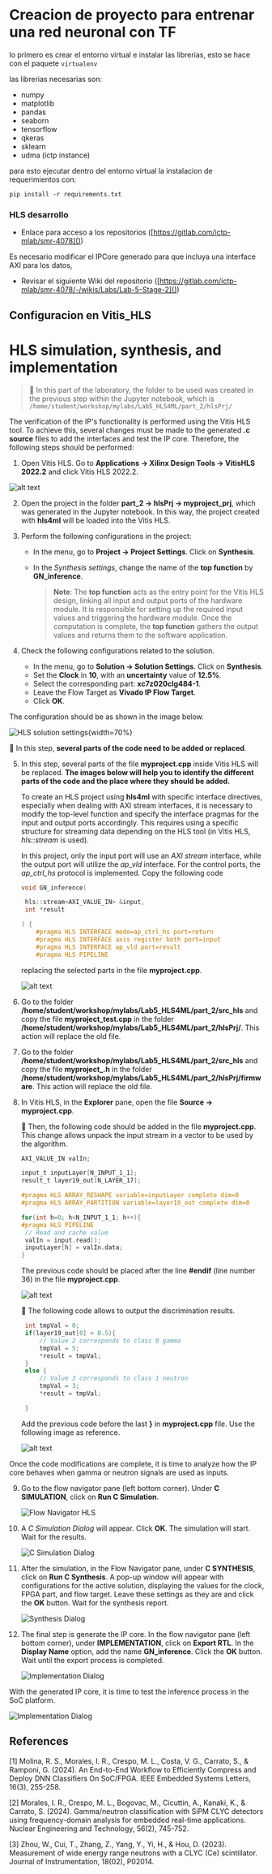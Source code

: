 # Creacion de proyecto para entrenar una red neuronal con TF

lo primero es crear el entorno virtual e instalar las librerias, esto se hace con el paquete `virtualenv`

las librerias necesarias son:

- numpy
- matplotlib
- pandas
- seaborn
- tensorflow
- qkeras
- sklearn
- udma (ictp instance)

para esto ejecutar dentro del entorno virtual la instalacion de requerimientos con:

```
pip install -r requirements.txt
```

### HLS desarrollo

- Enlace para acceso a los repositorios ([https://gitlab.com/ictp-mlab/smr-4078]())

Es necesario modificar el IPCore generado para que incluya una interface AXI para los datos,

- Revisar el siguiente Wiki del repositorio
  ([https://gitlab.com/ictp-mlab/smr-4078/-/wikis/Labs/Lab-5-Stage-2]())

## Configuracion en Vitis_HLS

# HLS simulation, synthesis, and implementation

> 🔴 In this part of the laboratory, the folder to be used was created in the previous step within the Jupyter notebook, which is `/home/student/workshop/mylabs/Lab5_HLS4ML/part_2/hlsPrj/`

The verification of the IP's functionality is performed using the Vitis HLS tool. To achieve this, several changes must be made to the generated **.c source** files to add the interfaces and test the IP core. Therefore, the following steps should be performed:

1. Open Vitis HLS. Go to **Applications -> Xilinx Design Tools -> VitisHLS 2022.2** and click Vitis HLS 2022.2.

![alt text](uploads/Lab_5/part2/open_vitis_hls.png)

2. Open the project in the folder **part_2 -> hlsPrj -> myproject_prj**, which was generated in the Jupyter notebook. In this way, the project created with **hls4ml** will be loaded into the Vitis HLS.
3. Perform the following configurations in the project:

   - In the menu, go to **Project -> Project Settings**. Click on **Synthesis**.
   - In the _Synthesis settings_, change the name of the **top function** by **GN_inference**.

     > **Note**: The **top function** acts as the entry point for the Vitis HLS design, linking all input and output ports of the hardware module. It is responsible for setting up the required input values and triggering the hardware module. Once the computation is complete, the **top function** gathers the output values and returns them to the software application.
     >

<!-- - In _Synthesis C/C++ Source files_ part, in the table click in the entry **myproject.cpp** and click in Edit CFLAGS. Replace the text by: **-std=c++14**.  
  
    - Click **OK**. 

<!-- The configuration should look like the image below. 

![HLS project settings](../uploads/Lab_5/part2/prjSettings.png){width=70%} -->

4. Check the following configurations related to the solution.

   - In the menu, go to **Solution -> Solution Settings**. Click on **Synthesis**.
   - Set the **Clock** in **10**, with an **uncertainty** value of **12.5%**.
   - Select the corresponding part: **xc7z020clg484-1**.
   - Leave the Flow Target as **Vivado IP Flow Target**.
   - Click **OK**.

The configuration should be as shown in the image below.

![HLS solution settings](uploads/Lab_5/part2/solSettings.png){width=70%}

🔴 In this step, **several parts of the code need to be added or replaced**.

5. In this step, several parts of the file **myproject.cpp** inside Vitis HLS will be replaced. **The images below will help you to identify the different parts of the code and the place where they should be added.**

   To create an HLS project using **hls4ml** with specific interface directives, especially when dealing with AXI stream interfaces, it is necessary to modify the top-level function and specify the interface pragmas for the input and output ports accordingly. This requires using a specific structure for streaming data depending on the HLS tool (in Vitis HLS, _hls::stream_ is used).

   In this project, only the input port will use an _AXI stream_ interface, while the output port will utilize the _ap_vld_ interface. For the control ports, the _ap_ctrl_hs_ protocol is implemented. Copy the following code

   ```c
   void GN_inference(

   	hls::stream<AXI_VALUE_IN> &input,
   	int *result

   ) {  
       #pragma HLS INTERFACE mode=ap_ctrl_hs port=return
       #pragma HLS INTERFACE axis register both port=input
       #pragma HLS INTERFACE ap_vld port=result
       #pragma HLS PIPELINE

   ```

   replacing the selected parts in the file **myproject.cpp**.

   ![alt text](uploads//Lab_5/part2/HLS_change1.png)

   <!-- ![alt text](../uploads/Lab_5/part2/HLS_code1.png) -->
6. Go to the folder **/home/student/workshop/mylabs/Lab5_HLS4ML/part_2/src_hls** and copy the file **myproject_test.cpp** in the folder **/home/student/workshop/mylabs/Lab5_HLS4ML/part_2/hlsPrj/**. This action will replace the old file.
7. Go to the folder **/home/student/workshop/mylabs/Lab5_HLS4ML/part_2/src_hls** and copy the file **myproject_.h** in the folder **/home/student/workshop/mylabs/Lab5_HLS4ML/part_2/hlsPrj/firmware**. This action will replace the old file.

<!-- 8. Go to the folder **/home/student/workshop/mylabs/Project_ML/part_2/src_hls** and copy the file **defines.h** in the folder **/home/smr4078/workshop/mylabs/Project_ML/part_2/hlsPrj/firmware**. This action will replace the old file.  -->

8. In Vitis HLS, in the **Explorer** pane, open the file **Source -> myproject.cpp**.

   🔴 Then, the following code should be added in the file **myproject.cpp**. This change allows unpack the input stream in a vector to be used by the algorithm.

   ```c
   AXI_VALUE_IN valIn;

   input_t inputLayer[N_INPUT_1_1];
   result_t layer19_out[N_LAYER_17];

   #pragma HLS ARRAY_RESHAPE variable=inputLayer complete dim=0
   #pragma HLS ARRAY_PARTITION variable=layer19_out complete dim=0

   for(int h=0; h<N_INPUT_1_1; h++){
   #pragma HLS PIPELINE
   	// Read and cache value
   	valIn = input.read();
   	inputLayer[h] = valIn.data;
   }
   ```

   The previous code should be placed after the line **#endif** (line number 36) in the file **myproject.cpp**.

   ![alt text](uploads/Lab_5/part2/HLS_change2.png)

   <!-- ![alt text](../uploads/Lab_5/part2/HLS_code2.png) -->

   🔴 The following code allows to output the discrimination results.

   ```c
    int tmpVal = 0;
    if(layer19_out[0] > 0.5){
    	// Value 2 corresponds to class 0 gamma
    	tmpVal = 5;
    	*result = tmpVal;
    }
    else {
    	// Value 3 corresponds to class 1 neutron
    	tmpVal = 3;
    	*result = tmpVal;

    }
   ```

   Add the previous code before the last **\}** in  **myproject.cpp** file. Use the following image as reference.

   ![alt text](uploads/Lab_5/part2/HLS_change3.png)

Once the code modifications are complete, it is time to analyze how the IP core behaves when gamma or neutron signals are used as inputs.

9. Go to the flow navigator pane (left bottom corner).  Under **C SIMULATION**, click on **Run C Simulation**.

   ![Flow Navigator HLS](uploads/Lab_5/part2/flowNavigator_hls.png)
10. A _C Simulation Dialog_ will appear. Click **OK**. The simulation will start. Wait for the results.

    ![C Simulation Dialog](uploads/Lab_5/part2/popUp_simulation.png)
11. After the simulation, in the Flow Navigator pane, under **C SYNTHESIS**, click on **Run C Synthesis**. A pop-up window will appear with configurations for the active solution, displaying the values for the clock, FPGA part, and flow target. Leave these settings as they are and click the **OK** button. Wait for the synthesis report.

    ![Synthesis Dialog](uploads/Lab_5/part2/popUp_synth.png)
12. The final step is generate the IP core. In the flow navigator pane (left bottom corner), under **IMPLEMENTATION**, click on **Export RTL**. In the **Display Name** option, add the name **GN_inference**. Click the **OK** button. Wait until the export process is completed.

    ![Implementation Dialog](uploads/Lab_5/part2/popUp_impl.png)

With the generated IP core, it is time to test the inference process in the SoC platform.


![Implementation Dialog](uploads/Lab_5/part2/bd_gn_inference.png)


## References

[1] Molina, R. S., Morales, I. R., Crespo, M. L., Costa, V. G., Carrato, S., & Ramponi, G. (2024). An End-to-End Workflow to Efficiently Compress and Deploy DNN Classifiers On SoC/FPGA. IEEE Embedded Systems Letters, 16(3), 255-258.

[2] Morales, I. R., Crespo, M. L., Bogovac, M., Cicuttin, A., Kanaki, K., & Carrato, S. (2024). Gamma/neutron classification with SiPM CLYC detectors using frequency-domain analysis for embedded real-time applications. Nuclear Engineering and Technology, 56(2), 745-752.

[3] Zhou, W., Cui, T., Zhang, Z., Yang, Y., Yi, H., & Hou, D. (2023). Measurement of wide energy range neutrons with a CLYC (Ce) scintillator. Journal of Instrumentation, 18(02), P02014.
